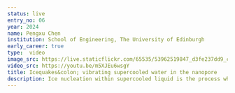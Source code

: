```yaml
---
status: live
entry_no: 06
year: 2024
name: Pengxu Chen
institution: School of Engineering, The University of Edinburgh
early_career: true
type:  video 
image_src: https://live.staticflickr.com/65535/53962519847_d3fe237dd9_c_d.jpg
video_src: https://youtu.be/m5XJEu6wsgY
title: Icequakes&colon; vibrating supercooled water in the nanopore
description: Ice nucleation within supercooled liquid is the process where the first few ice crystals, comprising a few molecules, begin to form. The accompanying vidoe vividly illustrates ice (represented by white molecules) nucleating from supercooled water (depicted by translucent blue molecules) confined within a nanopore with a vibrating wall, a system of interest to confined nanopores. My results reveal that negative pressure, generated as the vibrating surface stretches the supercooled water, serves as a catalyst for ice nucleation by encouraging the formation of larger ice-like clusters. Once sufficient large clusters form and accumulate, the critical threshold is reached, and an ice front forms that rapidly envelopes the entire domain. This work was performed using molecular dynamics simulations in LAMMPS on ARCHER2.
---
```

